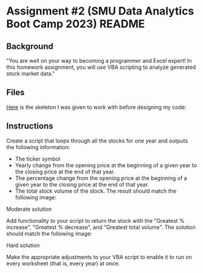 # Assignment #2 (SMU Data Analytics Boot Camp 2023) README

## Background
"You are well on your way to becoming a programmer and Excel expert! In this homework assignment, you will use VBA scripting to analyze generated stock market data."

## Files
[Here](https://static.bc-edx.com/data/dl-1-2/m2/lms/starter/Starter_Code.zip) is the skeleton I was given to work with before designing my code:

## Instructions
Create a script that loops through all the stocks for one year and outputs the following information:

- The ticker symbol
- Yearly change from the opening price at the beginning of a given year to the closing price at the end of that year.
- The percentage change from the opening price at the beginning of a given year to the closing price at the end of that year.
- The total stock volume of the stock. The result should match the following image:

Moderate solution

Add functionality to your script to return the stock with the "Greatest % increase", "Greatest % decrease", and "Greatest total volume". The solution should match the following image:

Hard solution

Make the appropriate adjustments to your VBA script to enable it to run on every worksheet (that is, every year) at once.
